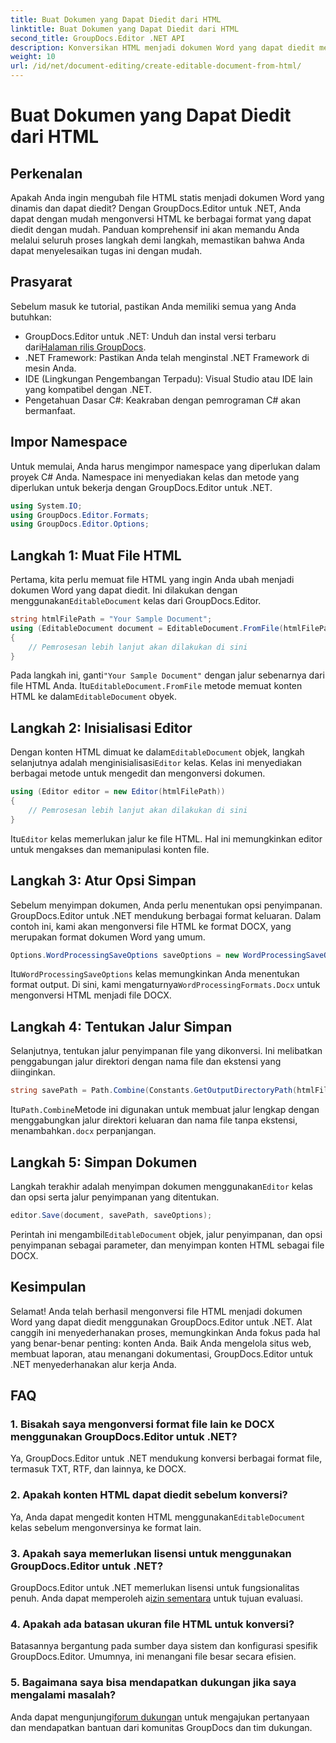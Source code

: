 ```yaml
---
title: Buat Dokumen yang Dapat Diedit dari HTML
linktitle: Buat Dokumen yang Dapat Diedit dari HTML
second_title: GroupDocs.Editor .NET API
description: Konversikan HTML menjadi dokumen Word yang dapat diedit menggunakan GroupDocs.Editor untuk .NET dengan panduan langkah demi langkah ini. Sempurna untuk menyederhanakan alur kerja manajemen dokumen Anda.
weight: 10
url: /id/net/document-editing/create-editable-document-from-html/
---
```


# Buat Dokumen yang Dapat Diedit dari HTML

## Perkenalan
Apakah Anda ingin mengubah file HTML statis menjadi dokumen Word yang dinamis dan dapat diedit? Dengan GroupDocs.Editor untuk .NET, Anda dapat dengan mudah mengonversi HTML ke berbagai format yang dapat diedit dengan mudah. Panduan komprehensif ini akan memandu Anda melalui seluruh proses langkah demi langkah, memastikan bahwa Anda dapat menyelesaikan tugas ini dengan mudah.
## Prasyarat
Sebelum masuk ke tutorial, pastikan Anda memiliki semua yang Anda butuhkan:
-  GroupDocs.Editor untuk .NET: Unduh dan instal versi terbaru dari[Halaman rilis GroupDocs](https://releases.groupdocs.com/editor/net/).
- .NET Framework: Pastikan Anda telah menginstal .NET Framework di mesin Anda.
- IDE (Lingkungan Pengembangan Terpadu): Visual Studio atau IDE lain yang kompatibel dengan .NET.
- Pengetahuan Dasar C#: Keakraban dengan pemrograman C# akan bermanfaat.
## Impor Namespace
Untuk memulai, Anda harus mengimpor namespace yang diperlukan dalam proyek C# Anda. Namespace ini menyediakan kelas dan metode yang diperlukan untuk bekerja dengan GroupDocs.Editor untuk .NET.
```csharp
using System.IO;
using GroupDocs.Editor.Formats;
using GroupDocs.Editor.Options;
```
## Langkah 1: Muat File HTML
 Pertama, kita perlu memuat file HTML yang ingin Anda ubah menjadi dokumen Word yang dapat diedit. Ini dilakukan dengan menggunakan`EditableDocument` kelas dari GroupDocs.Editor.

```csharp
string htmlFilePath = "Your Sample Document";
using (EditableDocument document = EditableDocument.FromFile(htmlFilePath, null))
{
    // Pemrosesan lebih lanjut akan dilakukan di sini
}
```
 Pada langkah ini, ganti`"Your Sample Document"` dengan jalur sebenarnya dari file HTML Anda. Itu`EditableDocument.FromFile` metode memuat konten HTML ke dalam`EditableDocument` obyek.
## Langkah 2: Inisialisasi Editor
 Dengan konten HTML dimuat ke dalam`EditableDocument` objek, langkah selanjutnya adalah menginisialisasi`Editor` kelas. Kelas ini menyediakan berbagai metode untuk mengedit dan mengonversi dokumen.

```csharp
using (Editor editor = new Editor(htmlFilePath))
{
    // Pemrosesan lebih lanjut akan dilakukan di sini
}
```
 Itu`Editor` kelas memerlukan jalur ke file HTML. Hal ini memungkinkan editor untuk mengakses dan memanipulasi konten file.
## Langkah 3: Atur Opsi Simpan
Sebelum menyimpan dokumen, Anda perlu menentukan opsi penyimpanan. GroupDocs.Editor untuk .NET mendukung berbagai format keluaran. Dalam contoh ini, kami akan mengonversi file HTML ke format DOCX, yang merupakan format dokumen Word yang umum.

```csharp
Options.WordProcessingSaveOptions saveOptions = new WordProcessingSaveOptions(WordProcessingFormats.Docx);
```
 Itu`WordProcessingSaveOptions` kelas memungkinkan Anda menentukan format output. Di sini, kami mengaturnya`WordProcessingFormats.Docx` untuk mengonversi HTML menjadi file DOCX.
## Langkah 4: Tentukan Jalur Simpan
Selanjutnya, tentukan jalur penyimpanan file yang dikonversi. Ini melibatkan penggabungan jalur direktori dengan nama file dan ekstensi yang diinginkan.

```csharp
string savePath = Path.Combine(Constants.GetOutputDirectoryPath(htmlFilePath), Path.GetFileNameWithoutExtension(htmlFilePath) + ".docx");
```
 Itu`Path.Combine`Metode ini digunakan untuk membuat jalur lengkap dengan menggabungkan jalur direktori keluaran dan nama file tanpa ekstensi, menambahkan`.docx` perpanjangan.
## Langkah 5: Simpan Dokumen
 Langkah terakhir adalah menyimpan dokumen menggunakan`Editor` kelas dan opsi serta jalur penyimpanan yang ditentukan.

```csharp
editor.Save(document, savePath, saveOptions);
```
 Perintah ini mengambil`EditableDocument` objek, jalur penyimpanan, dan opsi penyimpanan sebagai parameter, dan menyimpan konten HTML sebagai file DOCX.
## Kesimpulan
Selamat! Anda telah berhasil mengonversi file HTML menjadi dokumen Word yang dapat diedit menggunakan GroupDocs.Editor untuk .NET. Alat canggih ini menyederhanakan proses, memungkinkan Anda fokus pada hal yang benar-benar penting: konten Anda. Baik Anda mengelola situs web, membuat laporan, atau menangani dokumentasi, GroupDocs.Editor untuk .NET menyederhanakan alur kerja Anda.
## FAQ
### 1. Bisakah saya mengonversi format file lain ke DOCX menggunakan GroupDocs.Editor untuk .NET?
Ya, GroupDocs.Editor untuk .NET mendukung konversi berbagai format file, termasuk TXT, RTF, dan lainnya, ke DOCX.
### 2. Apakah konten HTML dapat diedit sebelum konversi?
 Ya, Anda dapat mengedit konten HTML menggunakan`EditableDocument` kelas sebelum mengonversinya ke format lain.
### 3. Apakah saya memerlukan lisensi untuk menggunakan GroupDocs.Editor untuk .NET?
 GroupDocs.Editor untuk .NET memerlukan lisensi untuk fungsionalitas penuh. Anda dapat memperoleh a[izin sementara](https://purchase.groupdocs.com/temporary-license/) untuk tujuan evaluasi.
### 4. Apakah ada batasan ukuran file HTML untuk konversi?
Batasannya bergantung pada sumber daya sistem dan konfigurasi spesifik GroupDocs.Editor. Umumnya, ini menangani file besar secara efisien.
### 5. Bagaimana saya bisa mendapatkan dukungan jika saya mengalami masalah?
 Anda dapat mengunjungi[forum dukungan](https://forum.groupdocs.com/c/editor/20) untuk mengajukan pertanyaan dan mendapatkan bantuan dari komunitas GroupDocs dan tim dukungan.